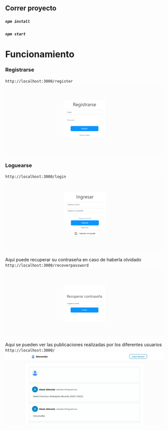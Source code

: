 
## Correr proyecto

##### `npm install`
##### `npm start`
# Funcionamiento
### Registrarse
 `http://localhost:3000/register`
![Home](./src/imgs/register.PNG)


### Loguearse
 `http://localhost:3000/login`
![Home](./src/imgs/login.PNG)


Aquí puede recuperar su contraseña en caso de haberla olvidado
`http://localhost:3000/recoverpassword`
![Home](./src/imgs/recover.PNG)


Aquí se pueden ver las publicaciones realizadas por los diferentes usuarios
`http://localhost:3000/`
![Home](./src/imgs/capturaHome.jpg)


